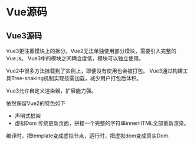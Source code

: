# Vue源码

## Vue3源码

Vue3更注重模块上的拆分。Vue2无法单独使用部分模块，需要引入完整的Vue.js。
Vue3中的模块之间耦合度低，模块可以独立使用。

Vue2中很多方法挂载到了实例上，即便没有使用也会被打包。
Vue3通过构建工具Tree-shaking机制实现按需加载，减少用户打包后体积。

Vue3允许自定义渲染器，扩展能力强。

依然保留Vue2的特色如下

* 声明式框架
* 虚拟Dom
传统更新页面，拼接一个完整的字符串innerHTML全部重新渲染。

编译时，把template变成虚拟节点，运行时，把虚拟dom变成真实Dom.
